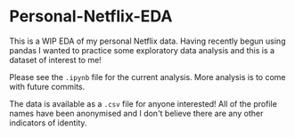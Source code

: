 
# Personal-Netflix-EDA

This is a WIP EDA of my personal Netflix data. Having recently begun using pandas I wanted to practice some exploratory data analysis and this is a dataset of interest to me!


Please see the `.ipynb` file for the current analysis. More analysis is to come with future commits.


The data is available as a `.csv` file for anyone interested! All of the profile names have been anonymised and I don't believe there are any other indicators of identity.
